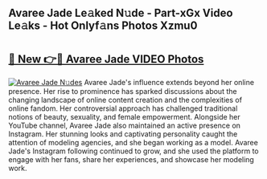 ## Avaree Jade Le𝚊ked N𝚞de - Part-xGx Video Le𝚊ks - Hot Onlyf𝚊ns Photos Xzmu0

# <h2><a href="http://ab33695.deff.icu/?id=Avaree+Jade">🔗 New 👉🔴 Avaree Jade VIDEO Photos</a></h2>

[![Avaree Jade N𝚞des](https://i.imgur.com/rIISA9y.gif)](http://ab33695.deff.icu/?id=Avaree+Jade)
Avaree Jade's influence extends beyond her online presence. Her rise to prominence has sparked discussions about the changing landscape of online content creation and the complexities of online fandom. Her controversial approach has challenged traditional notions of beauty, sexuality, and female empowerment. Alongside her YouTube channel, Avaree Jade also maintained an active presence on Instagram. Her stunning looks and captivating personality caught the attention of modeling agencies, and she began working as a model. Avaree Jade's Instagram following continued to grow, and she used the platform to engage with her fans, share her experiences, and showcase her modeling work.
